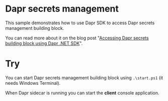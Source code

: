 ﻿# Dapr secrets management

This sample demonstrates how to use Dapr SDK to access Dapr secrets management building block.

You can read more about it on the blog post "[Accessing Dapr secrets building block using Dapr .NET SDK](https://laurentkempe.com/TODO/)".

# Try

You can start Dapr secrets management building block using `.\start.ps1` (it needs Windows Terminal).

When Dapr sidecar is running you can start the **client** console application.